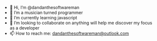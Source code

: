 - 👋 Hi, I’m @dandanthesoftwareman
- 👀 I’m a musician turned programmer
- 🌱 I’m currently learning javascript
- 💞️ I’m looking to collaborate on anything will help me discover my focus as a developer
- 📫 How to reach me: dandanthesoftwareman@outlook.com

<!---
dandanthesoftwareman/dandanthesoftwareman is a ✨ special ✨ repository because its `README.md` (this file) appears on your GitHub profile.
You can click the Preview link to take a look at your changes.
--->
